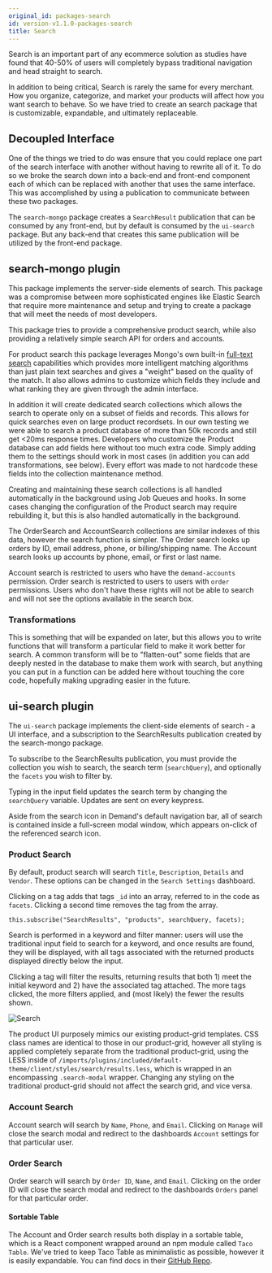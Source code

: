 ```yaml
---
original_id: packages-search
id: version-v1.1.0-packages-search
title: Search
---
```

    
Search is an important part of any ecommerce solution as studies have found that
40-50% of users will completely bypass traditional navigation and head straight
to search.

In addition to being critical, Search is rarely the same for every merchant. How
you organize, categorize, and market your products will affect how you want
search to behave. So we have tried to create an search package that is customizable,
expandable, and ultimately replaceable.

## Decoupled Interface

One of the things we tried to do was ensure that you could replace one part
of the search interface with another without having to rewrite all of it. To do so
we broke the search down into a back-end and front-end component each of which
can be replaced with another that uses the same interface. This was accomplished
by using a publication to communicate between these two packages.

The `search-mongo` package creates a `SearchResult` publication that can be consumed
by any front-end, but by default is consumed by the `ui-search` package. But any
back-end that creates this same publication will be utilized by the front-end package.

## search-mongo plugin

This package implements the server-side elements of search. This package was a
compromise between more sophisticated engines like Elastic Search that require
more maintenance and setup and trying to create a package that will meet the needs
of most developers.

This package tries to provide a comprehensive product search, while also providing a
relatively simple search API for orders and accounts.

For product search this package leverages Mongo's own built-in [full-text search](https://docs.mongodb.com/manual/reference/operator/query/text/)
capabilities which provides more intelligent matching algorithms than just plain text searches and
gives a "weight" based on the quality of the match. It also allows admins to customize
which fields they include and what ranking they are given through the admin
interface.

In addition it will create dedicated search collections which allows the search
to operate only on a subset of fields and records. This allows for quick
searches even on large product recordsets. In our own testing we were able to search
a product database of more than 50k records and still get <20ms response times. Developers
who customize the Product database can add fields here without too much extra code. Simply
adding them to the settings should work in most cases (in addition you can add
transformations, see below). Every effort was made to not hardcode these fields into
the collection maintenance method.

Creating and maintaining these search collections is all handled automatically
in the background using Job Queues and hooks. In some cases changing the configuration
of the Product search may require rebuilding it, but this is also handled automatically
in the background.

The OrderSearch and AccountSearch collections are similar indexes of this data,
however the search function is simpler. The Order search looks up orders by
ID, email address, phone, or billing/shipping name. The Account search looks up accounts by
phone, email, or first or last name.

Account search is restricted to users who have the `demand-accounts` permission. Order
search is restricted to users to users with `order` permissions. Users who don't
have these rights will not be able to search and will not see the options available in the
search box.

### Transformations

This is something that will be expanded on later, but this allows you to write
functions that will transform a particular field to make it work better for search.
A common transform will be to "flatten-out" some fields that are deeply nested
in the database to make them work with search, but anything you can put in a function
can be added here without touching the core code, hopefully making upgrading easier
in the future.

## ui-search plugin

The `ui-search` package implements the client-side elements of search - a UI interface, and a subscription to the SearchResults publication created by the search-mongo package.

To subscribe to the SearchResults publication, you must provide the collection you wish to search, the search term (`searchQuery`), and optionally the `facets` you wish to filter by.

Typing in the input field updates the search term by changing the `searchQuery` variable. Updates are sent on every keypress.

Aside from the search icon in Demand's default navigation bar, all of search is contained inside a full-screen modal window, which appears on-click of the referenced search icon.

### Product Search

By default, product search will search `Title`, `Description`, `Details` and `Vendor`. These options can be changed in the `Search Settings` dashboard.

Clicking on a tag adds that tags `_id` into an array, referred to in the code as `facets`. Clicking a second time removes the tag from the array.

`this.subscribe("SearchResults", "products", searchQuery, facets);`

Search is performed in a keyword and filter manner: users will use the traditional input field to search for a keyword, and once results are found, they will be displayed, with all tags associated with the returned products displayed directly below the input.

Clicking a tag will filter the results, returning results that both 1) meet the initial keyword and 2) have the associated tag attached. The more tags clicked, the more filters applied, and (most likely) the fewer the results shown.

![Search](/assets/developer-search-ui.png)

The product UI purposely mimics our existing product-grid templates. CSS class names are identical to those in our product-grid, however all styling is applied completely separate from the traditional product-grid, using the LESS inside of `/imports/plugins/included/default-theme/client/styles/search/results.less`, which is wrapped in an encompassing `.search-modal` wrapper. Changing any styling on the traditional product-grid should not affect the search grid, and vice versa.

### Account Search

Account search will search by `Name`, `Phone`, and `Email`. Clicking on `Manage` will close the search modal and redirect to the dashboards `Account` settings for that particular user.

### Order Search

Order search will search by `Order ID`, `Name`, and `Email`. Clicking on the order ID will close the search modal and redirect to the dashboards `Orders` panel for that particular order.

#### Sortable Table

The Account and Order search results both display in a sortable table, which is a React component wrapped around an npm module called `Taco Table`. We've tried to keep Taco Table as minimalistic as possible, however it is easily expandable. You can find docs in their [GitHub Repo](https://github.com/pbeshai/react-taco-table).
